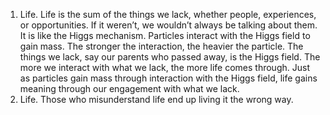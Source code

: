 1. Life. Life is the sum of the things we lack, whether people, experiences, or opportunities. If it weren’t, we wouldn’t always be talking about them. It is like the Higgs mechanism. Particles interact with the Higgs field to gain mass. The stronger the interaction, the heavier the particle. The things we lack, say our parents who passed away, is the Higgs field. The more we interact with what we lack, the more life comes through. Just as particles gain mass through interaction with the Higgs field, life gains meaning through our engagement with what we lack.
2. Life. Those who misunderstand life end up living it the wrong way.
